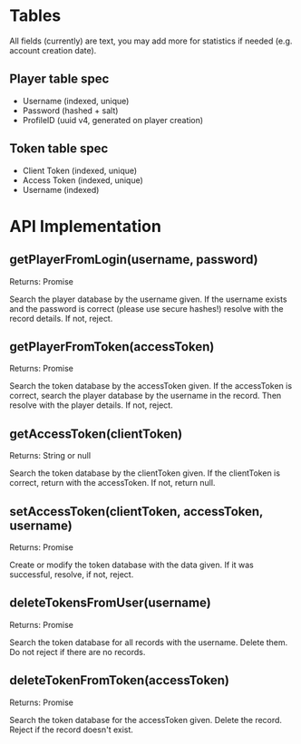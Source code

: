 # Tables

All fields (currently) are text, you may add more for statistics if needed (e.g. account creation date).

## Player table spec
- Username (indexed, unique)
- Password (hashed + salt)
- ProfileID (uuid v4, generated on player creation)

## Token table spec
- Client Token (indexed, unique)
- Access Token (indexed, unique)
- Username (indexed)

# API Implementation

## getPlayerFromLogin(username, password)
Returns: Promise

Search the player database by the username given. If the username exists and the password is correct (please use secure hashes!) resolve with the record details. If not, reject.

## getPlayerFromToken(accessToken)
Returns: Promise

Search the token database by the accessToken given. If the accessToken is correct, search the player database by the username in the record. Then resolve with the player details. If not, reject.

## getAccessToken(clientToken)
Returns: String or null

Search the token database by the clientToken given. If the clientToken is correct, return with the accessToken. If not, return null.

## setAccessToken(clientToken, accessToken, username)
Returns: Promise

Create or modify the token database with the data given. If it was successful, resolve, if not, reject.

## deleteTokensFromUser(username)
Returns: Promise

Search the token database for all records with the username. Delete them. Do not reject if there are no records.

## deleteTokenFromToken(accessToken)
Returns: Promise

Search the token database for the accessToken given. Delete the record. Reject if the record doesn't exist.